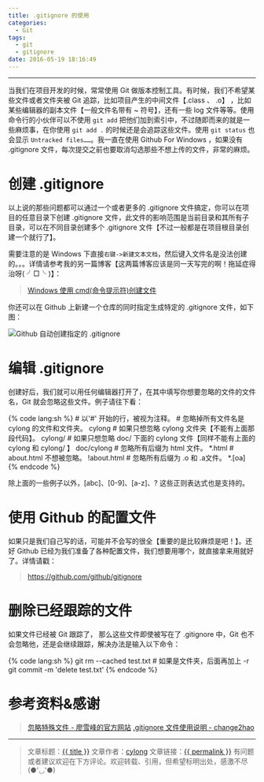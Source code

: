 ```yaml
---
title: .gitignore 的使用
categories:
  - Git
tags:
  - git
  - gitignore
date: 2016-05-19 18:16:49
---
```

---

当我们在项目开发的时候，常常使用 Git 做版本控制工具。有时候，我们不希望某些文件或者文件夹被 Git 追踪，比如项目产生的中间文件【.class 、 .o】 ，比如某些编辑器的副本文件【一般文件名带有 ~ 符号】，还有一些 log 文件等等。使用命令行的小伙伴可以不使用 `git add` 把他们加到索引中，不过随即而来的就是一些麻烦事，在你使用 `git add .` 的时候还是会追踪这些文件。使用 `git status` 也会显示 `Untracked files……`。我一直在使用 Github For Windows ，如果没有 .gitignore 文件，每次提交之前也要取消勾选那些不想上传的文件，非常的麻烦。

<!-- more -->

# 创建 .gitignore

以上说的那些问题都可以通过一个或者更多的 .gitignore 文件搞定，你可以在项目的任意目录下创建 .gitignore 文件，此文件的影响范围是当前目录和其所有子目录，可以在不同目录创建多个 .gitignore 文件【不过一般都是在项目根目录创建一个就行了】。

需要注意的是 Windows 下直接`右键->新建文本文档`，然后键入文件名是没法创建的。。。详情请参考我的另一篇博客【这两篇博客应该是同一天写完的啊！拖延症得治呀( ╯□╰ )】：

> [Windows 使用 cmd(命令提示符)创建文件][1]

你还可以在 Github 上新建一个仓库的同时指定生成特定的 .gitignore 文件，如下图：

![Github 自动创建指定的 .gitignore](create-gitignore.png)

# 编辑 .gitignore

创建好后，我们就可以用任何编辑器打开了，在其中填写你想要忽略的文件的文件名，Git 就会忽略这些文件。例子请往下看：

{% code lang:sh %}
    # 以'#' 开始的行，被视为注释。
    # 忽略掉所有文件名是 cylong 的文件和文件夹。
    cylong
    # 如果只想忽略 cylong 文件夹【不能有上面那段代码】。
    cylong/
    # 如果只想忽略 doc/ 下面的 cylong 文件【同样不能有上面的 cylong 和 cylong/ 】
    doc/cylong
    # 忽略所有后缀为 html 文件。
    *.html
    # about.html 不想被忽略。
    !about.html
    # 忽略所有后缀为 .o 和 .a文件。
    *.[oa]
{% endcode %}

除上面的一些例子以外，[abc]、[0-9]、[a-z]、? 这些正则表达式也是支持的。

# 使用 Github 的配置文件

如果只是我们自己写的话，可能并不会写的很全【重要的是比较麻烦是吧！】。还好 Github 已经为我们准备了各种配置文件，我们想要用哪个，就直接拿来用就好了。详情请戳：

> <https://github.com/github/gitignore>

# 删除已经跟踪的文件

如果文件已经被 Git 跟踪了， 那么这些文件即使被写在了 .gitignore 中，Git 也不会忽略他，还是会继续跟踪，解决办法是输入以下命令：

{% code lang:sh %}
    git rm --cached test.txt # 如果是文件夹，后面再加上 -r
    git commit -m 'delete test.txt'
{% endcode %}

# 参考资料&感谢

> [忽略特殊文件 - 廖雪峰的官方网站][2]
> [.gitignore 文件使用说明 - change2hao][3]

---

> 文章标题：<a href='{{ permalink }}' title='{{ title }}' >{{ title }}</a>
> 文章作者：[cylong](http://www.cylong.com/about/ "cylong")
> 文章链接：<a href='{{ permalink }}' title='{{ title }}' >{{ permalink }}</a>
> 有问题或者建议欢迎在下方评论。欢迎转载、引用，但希望标明出处，感激不尽(●'◡'●)

[1]: /blog/2016/05/09/windows-linux-new-file/ "Windows 使用 cmd(命令提示符)创建文件"
[2]: http://www.liaoxuefeng.com/wiki/0013739516305929606dd18361248578c67b8067c8c017b000/0013758404317281e54b6f5375640abbb11e67be4cd49e0000 "忽略特殊文件 - 廖雪峰的官方网站"
[3]: https://segmentfault.com/a/1190000000522997 ".gitignore 文件使用说明 - change2hao"
